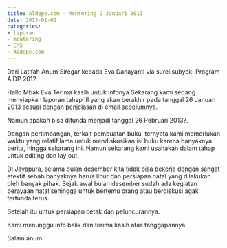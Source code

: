 ```yaml
---
title: Aldepe.com - Mentoring 2 Januari 2013
date: 2013-01-02
categories:
- laporan
- mentoring
- CMS
- Aldepe.com
---
```


Dari Latifah Anum Siregar kepada Eva Danayanti via surel subyek: Program AlDP 2012

Hallo Mbak Eva
Terima kasih untuk infonya
Sekarang kami sedang menyiapkan laporan tahap III yang akan berakhir pada tanggal 26 Januari 2013 
sesuai dengan penjelasan di email sebelumnya.

Namun apakah bisa ditunda menjadi tanggal 26 Pebruari 2013?.

Dengan pertimbangan, terkait pembuatan buku, ternyata kami memerlukan waktu yang relatif lama untuk 
mendiskusikan isi buku karena banyaknya berita, hingga sekarang ini. Namun sekarang kami usahakan 
dalam tahap untuk editing dan lay out.

Di Jayapura, selama bulan desember kita tidak bisa bekerja dengan sangat efektif sebab banyaknya harus libur 
dan persiapan natal yang dilakukan oleh banyak pihak. Sejak awal bulan desember sudah ada kegiatan perayaan 
natal sehingga untuk bertemu orang atau berdiskusi agak tertunda terus.

Setelah itu untuk persiapan cetak dan peluncurannya.

Kami menunggu info balik dan terima kasih atas tanggapannya.

Salam
anum
